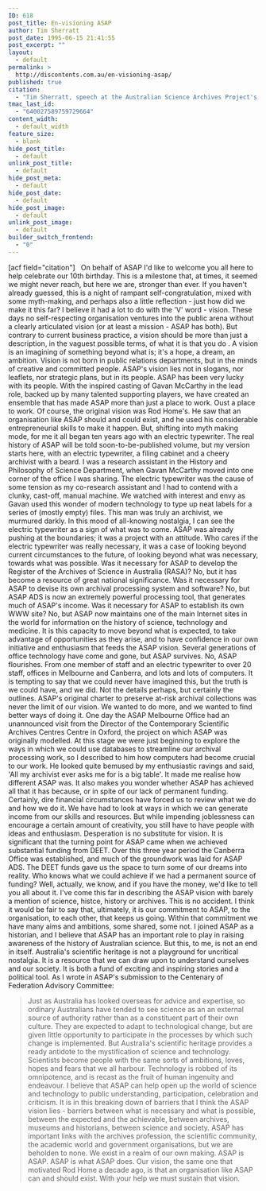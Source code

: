 ```yaml
---
ID: 618
post_title: En-visioning ASAP
author: Tim Sherratt
post_date: 1995-06-15 21:41:55
post_excerpt: ""
layout:
  - default
permalink: >
  http://discontents.com.au/en-visioning-asap/
published: true
citation:
  - "Tim Sherratt, speech at the Australian Science Archives Project's 10th birthday celebration, 15 June 1995"
tmac_last_id:
  - "640027589759729664"
content_width:
  - default_width
feature_size:
  - blank
hide_post_title:
  - default
unlink_post_title:
  - default
hide_post_meta:
  - default
hide_post_date:
  - default
hide_post_image:
  - default
unlink_post_image:
  - default
builder_switch_frontend:
  - "0"
---
```

[acf field="citation"]   On behalf of ASAP I'd like to welcome you all here to help celebrate our 10th birthday. This is a milestone that, at times, it seemed we might never reach, but here we are, stronger than ever. If you haven't already guessed, this is a night of rampant self-congratulation, mixed with some myth-making, and perhaps also a little reflection - just how did we make it this far? I believe it had a lot to do with the 'V' word - vision.<!--more--> These days no self-respecting organisation ventures into the public arena without a clearly articulated vision (or at least a mission - ASAP has both). But contrary to current business practice, a vision should be more than just a description, in the vaguest possible terms, of what it is that you do . A vision is an imagining of something beyond what is; it's a hope, a dream, an ambition. Vision is not born in public relations departments, but in the minds of creative and committed people. ASAP's vision lies not in slogans, nor leaflets, nor strategic plans, but in its people. ASAP has been very lucky with its people. With the inspired casting of Gavan McCarthy in the lead role, backed up by many talented supporting players, we have created an ensemble that has made ASAP more than just a place to work. Oust a place to work. Of course, the original vision was Rod Home's. He saw that an organisation like ASAP should and could exist, and he used his considerable entrepreneurial skills to make it happen. But, shifting into myth making mode, for me it all began ten years ago with an electric typewriter. The real history of ASAP will be told soon-to-be-published volume, but my version starts here, with an electric typewriter, a filing cabinet and a cheery archivist with a beard. I was a research assistant in the History and Philosophy of Science Department, when Gavan McCarthy moved into one corner of the office I was sharing. The electric typewriter was the cause of some tension as my co-research assistant and I had to contend with a clunky, cast-off, manual machine. We watched with interest and envy as Gavan used this wonder of modern technology to type up neat labels for a series of (mostly empty) files. This man was truly an archivist, we murmured darkly. In this mood of all-knowing nostalgia, I can see the electric typewriter as a sign of what was to come. ASAP was already pushing at the boundaries; it was a project with an attitude. Who cares if the electric typewriter was really necessary, it was a case of looking beyond current circumstances to the future, of looking beyond what was necessary, towards what was possible. Was it necessary for ASAP to develop the Register of the Archives of Science in Australia (RASA)? No, but it has become a resource of great national significance. Was it necessary for ASAP to devise its own archival processing system and software? No, but ASAP ADS is now an extremely powerful processing tool, that generates much of ASAP's income. Was it necessary for ASAP to establish its own WWW site? No, but ASAP now maintains one of the main Internet sites in the world for information on the history of science, technology and medicine. It is this capacity to move beyond what is expected, to take advantage of opportunities as they arise, and to have confidence in our own initiative and enthusiasm that feeds the ASAP vision. Several generations of office technology have come and gone, but ASAP survives. No, ASAP flourishes. From one member of staff and an electric typewriter to over 20 staff, offices in Melbourne and Canberra, and lots and lots of computers. It is tempting to say that we could never have imagined this, but the truth is we could have, and we did. Not the details perhaps, but certainly the outlines. ASAP's original charter to preserve at-risk archival collections was never the limit of our vision. We wanted to do more, and we wanted to find better ways of doing it. One day the ASAP Melbourne Office had an unannounced visit from the Director of the Contemporary Scientific Archives Centres Centre in Oxford, the project on which ASAP was originally modelled. At this stage we were just beginning to explore the ways in which we could use databases to streamline our archival processing work, so I described to him how computers had become crucial to our work. He looked quite bemused by my enthusiastic ravings and said, 'All my archivist ever asks me for is a big table'. It made me realise how different ASAP was. It also makes you wonder whether ASAP has achieved all that it has because, or in spite of our lack of permanent funding. Certainly, dire financial circumstances have forced us to review what we do and how we do it. We have had to look at ways in which we can generate income from our skills and resources. But while impending joblessness can encourage a certain amount of creativity, you still have to have people with ideas and enthusiasm. Desperation is no substitute for vision. It is significant that the turning point for ASAP came when we achieved substantial funding from DEET. Over this three year period the Canberra Office was established, and much of the groundwork was laid for ASAP ADS. The DEET funds gave us the space to turn some of our dreams into reality. Who knows what we could achieve if we had a permanent source of funding? Well, actually, we know, and if you have the money, we'd like to tell you all about it. I've come this far in describing the ASAP vision with barely a mention of science, histce, history or archives. This is no accident. I think it would be fair to say that, ultimately, it is our commitment to ASAP, to the organisation, to each other, that keeps us going. Within that commitment we have many aims and ambitions, some shared, some not. I joined ASAP as a historian, and I believe that ASAP has an important role to play in raising awareness of the history of Australian science. But this, to me, is not an end in itself. Australia's scientific heritage is not a playground for uncritical nostalgia. It is a resource that we can draw upon to understand ourselves and our society. It is both a fund of exciting and inspiring stories and a political tool. As I wrote in ASAP's submission to the Centenary of Federation Advisory Committee: 

> Just as Australia has looked overseas for advice and expertise, so ordinary Australians have tended to see science as an an external source of authority rather than as a constituent part of their own culture. They are expected to adapt to technological change, but are given little opportunity to participate in the processes by which such change is implemented. But Australia's scientific heritage provides a ready antidote to the mystification of science and technology. Scientists become people with the same sorts of ambitions, loves, hopes and fears that we all harbour. Technology is robbed of its omnipotence, and is recast as the fruit of human ingenuity and endeavour. I believe that ASAP can help open up the world of science and technology to public understanding, participation, celebration and criticism. It is in this breaking down of barriers that I think the ASAP vision lies - barriers between what is necessary and what is possible, between the expected and the achievable, between archives, museums and historians, between science and society. ASAP has important links with the archives profession, the scientific community, the academic world and government organisations, but we are beholden to none. We exist in a realm of our own making. ASAP is ASAP. ASAP is what ASAP does. Our vision, the same one that motivated Rod Home a decade ago, is that an organisation like ASAP can and should exist. With your help we must sustain that vision.